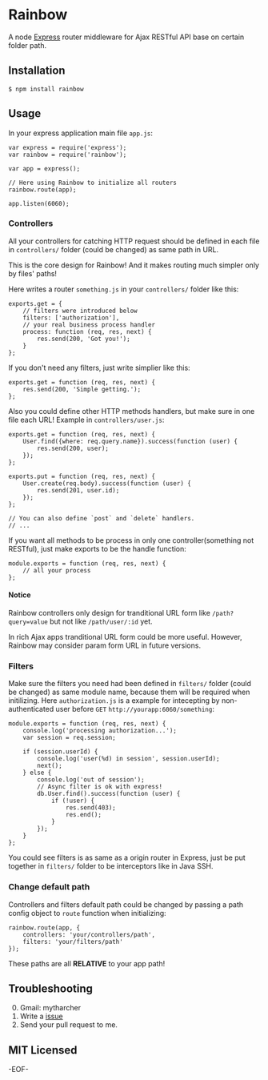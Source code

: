 Rainbow
=======

A node [Express][] router middleware for Ajax RESTful API base on certain folder path.

## Installation ##

	$ npm install rainbow

## Usage ##

In your express application main file `app.js`:

	var express = require('express');
	var rainbow = require('rainbow');
	
	var app = express();
	
	// Here using Rainbow to initialize all routers
	rainbow.route(app);
	
	app.listen(6060);

### Controllers ###

All your controllers for catching HTTP request should be defined in each file in `controllers/` folder (could be changed) as same path in URL.

This is the core design for Rainbow! And it makes routing much simpler only by files' paths!

Here writes a router `something.js` in your `controllers/` folder like this:

	exports.get = {
		// filters were introduced below
		filters: ['authorization'],
		// your real business process handler
		process: function (req, res, next) {
			res.send(200, 'Got you!');
		}
	};

If you don't need any filters, just write simplier like this:

	exports.get = function (req, res, next) {
		res.send(200, 'Simple getting.');
	};

Also you could define other HTTP methods handlers, but make sure in one file each URL! Example in `controllers/user.js`:

	exports.get = function (req, res, next) {
		User.find({where: req.query.name}).success(function (user) {
			res.send(200, user);
		});
	};
	
	exports.put = function (req, res, next) {
		User.create(req.body).success(function (user) {
			res.send(201, user.id);
		});
	};
	
	// You can also define `post` and `delete` handlers.
	// ...

If you want all methods to be process in only one controller(something not RESTful), just make exports to be the handle function:

	module.exports = function (req, res, next) {
		// all your process
	};

#### Notice ####

Rainbow controllers only design for tranditional URL form like `/path?query=value` but not like `/path/user/:id` yet.

In rich Ajax apps tranditional URL form could be more useful. However, Rainbow may consider param form URL in future versions.

### Filters ###

Make sure the filters you need had been defined in `filters/` folder (could be changed) as same module name, because them will be required when initilizing. Here `authorization.js` is a example for intecepting by non-authenticated user before `GET` `http://yourapp:6060/something`:

	module.exports = function (req, res, next) {
		console.log('processing authorization...');
		var session = req.session;
		
		if (session.userId) {
			console.log('user(%d) in session', session.userId);
			next();
		} else {
			console.log('out of session');
			// Async filter is ok with express!
			db.User.find().success(function (user) {
				if (!user) {
					res.send(403);
					res.end();
				}
			});
		}
	};

You could see filters is as same as a origin router in Express, just be put together in `filters/` folder to be interceptors like in Java SSH.

### Change default path ###

Controllers and filters default path could be changed by passing a path config object to `route` function when initializing:

	rainbow.route(app, {
		controllers: 'your/controllers/path',
		filters: 'your/filters/path'
	});

These paths are all **RELATIVE** to your app path!

## Troubleshooting ##

0. Gmail: mytharcher
0. Write a [issue](https://github.com/mytharcher/rainbow/issues)
0. Send your pull request to me.

## MIT Licensed ##

-EOF-

[Express]: http://expressjs.com/